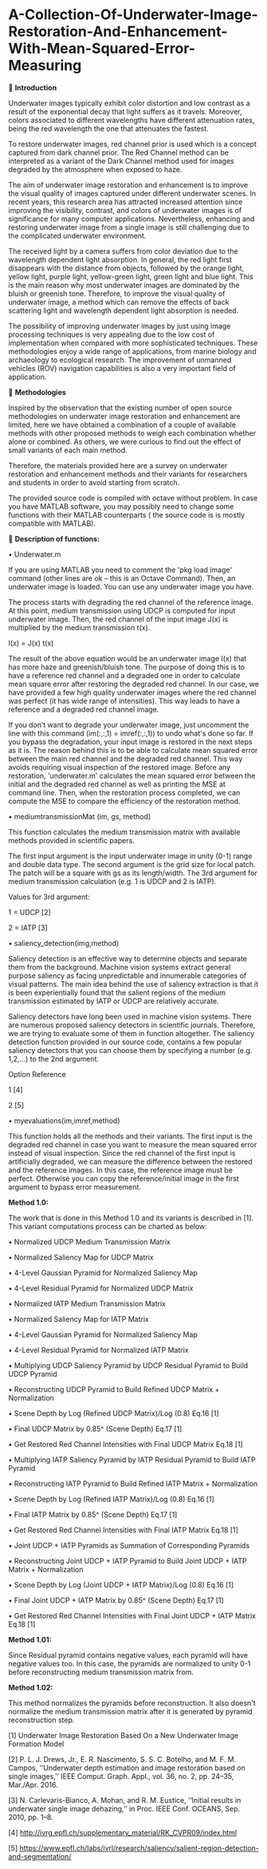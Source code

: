 ﻿# A-Collection-Of-Underwater-Image-Restoration-And-Enhancement-With-Mean-Squared-Error-Measuring
	**Introduction**

Underwater images typically exhibit color distortion and low contrast as a result of the exponential decay that light suffers as it travels. Moreover, colors associated to different wavelengths have different attenuation rates, being the red wavelength the one that attenuates the fastest.

To restore underwater images, red channel prior is used which is a concept captured from dark channel prior. The Red Channel method can be interpreted as a variant of the Dark Channel method used for images degraded by the atmosphere when exposed to haze.

The aim of underwater image restoration and enhancement is to improve the visual quality of images captured under different underwater scenes. In recent years, this research area has attracted increased attention since improving the visibility, contrast, and colors of underwater images is of significance for many computer applications. Nevertheless, enhancing and restoring underwater image from a single image is still challenging due to the complicated underwater environment. 

The received light by a camera suffers from color deviation due to the wavelength dependent light absorption. In general, the red light first disappears with the distance from objects, followed by the orange light, yellow light, purple light, yellow-green light, green light and blue light. This is the main reason why most underwater images are dominated by the bluish or greenish tone. Therefore, to improve the visual quality of underwater image, a method which can remove the effects of back scattering light and wavelength dependent light absorption is needed.

The possibility of improving underwater images by just using image processing techniques is very appealing due to the low cost of implementation when compared with more sophisticated techniques. These methodologies enjoy a wide range of applications, from marine biology and archaeology to ecological research. The improvement of unmanned vehicles (ROV) navigation capabilities is also a very important field of application.

	**Methodologies**

Inspired by the observation that the existing number of open source methodologies on underwater image restoration and enhancement are limited, here we have obtained a combination of a couple of available methods with other proposed methods to weigh each combination whether alone or combined. As others, we were curious to find out the effect of small variants of each main method. 

Therefore, the materials provided here are a survey on underwater restoration and enhancement methods and their variants for researchers and students in order to avoid starting from scratch.

The provided source code is compiled with octave without problem. In case you have MATLAB software, you may possibly need to change some functions with their MATLAB counterparts ( the source code is is mostly compatible with MATLAB).

	**Description of functions:**

•	Underwater.m

If you are using MATLAB you need to comment the 'pkg load image' command (other lines are ok – this is an Octave Command). Then, an underwater image is loaded. You can use any underwater image you have. 

The process starts with degrading the red channel of the reference image. At this point, medium transmission using UDCP is computed for input underwater image. Then, the red channel of the input image J(x) is multiplied by the medium transmission t(x).

I(x) = J(x) t(x)

The result of the above equation would be an underwater image I(x) that has more haze and greenish/bluish tone. The purpose of doing this is to have a reference red channel and a degraded one in order to calculate mean square error after restoring the degraded red channel. In our case, we have provided a few high quality underwater images where the red channel was perfect (it has wide range of intensities). This way leads to have a reference and a degraded red channel image.

If you don’t want to degrade your underwater image, just uncomment the line with this command (im(:,:,1) = imref(:,:,1)) to undo what's done so far. If you bypass the degradation, your input image is restored in the next steps as it is. The reason behind this is to be able to calculate mean squared error between the main red channel and the degraded red channel. This way avoids requiring visual inspection of the restored image. Before any restoration, 'underwater.m' calculates the mean squared error between the initial and the degraded red channel as well as printing the MSE at command line. Then, when the restoration process completed, we can compute the MSE to compare the efficiency of the restoration method.

•	mediumtransmissionMat (im, gs, method)

This function calculates the medium transmission matrix with available methods provided in scientific papers. 

The first input argument is the input underwater image in unity (0-1) range and double data type. The second argument is the grid size for local patch. The patch will be a square with gs as its length/width. The 3rd argument for medium transmission calculation (e.g. 1 is UDCP and 2 is IATP).

Values for 3rd argument:

1	=	UDCP [2]

2	=	IATP [3]


•	saliency_detection(img,method)


Saliency detection is an effective way to determine objects and separate them from the background. Machine vision systems extract general purpose saliency as facing unpredictable and innumerable categories of visual patterns. The main idea behind the use of saliency extraction is that it is been experientially found that the salient regions of the medium transmission estimated by IATP or UDCP are relatively accurate.

Saliency detectors have long been used in machine vision systems. There are numerous proposed saliency detectors in scientific journals. Therefore, we are trying to evaluate some of them in function altogether. The saliency detection function provided in our source code, contains a few popular saliency detectors that you can choose them by specifying a number (e.g. 1,2,…) to the 2nd argument.

Option	      Reference	

1		      [4]

2		      [5]



•	myevaluations(im,imref,method)

This function holds all the methods and their variants. The first input is the degraded red channel in case you want to measure the mean squared error instead of visual inspection. Since the red channel of the first input is artificially degraded, we can measure the difference between the restored and the reference images. In this case, the reference image must be perfect. Otherwise you can copy the reference/initial image in the first argument to bypass error measurement.

**Method 1.0:**

The work that is done in this Method 1.0 and its variants is described in [1]. This variant computations process can be charted as below: 

•	Normalized UDCP Medium Transmission Matrix

•	Normalized Saliency Map for UDCP Matrix

•	4-Level Gaussian Pyramid for Normalized Saliency Map

•	4-Level Residual Pyramid for Normalized UDCP Matrix

•	Normalized IATP Medium Transmission Matrix

•	Normalized Saliency Map for IATP Matrix

•	4-Level Gaussian Pyramid for Normalized Saliency Map

•	4-Level Residual Pyramid for Normalized IATP Matrix

•	Multiplying UDCP Saliency Pyramid by UDCP Residual Pyramid to Build UDCP Pyramid

•	Reconstructing UDCP Pyramid to Build Refined UDCP Matrix + Normalization

•	Scene Depth by Log (Refined UDCP Matrix)/Log (0.8) Eq.16 [1]

•	Final UDCP Matrix by 0.85^ (Scene Depth) Eq.17 [1]

•	Get Restored Red Channel Intensities with Final UDCP Matrix Eq.18 [1]

•	Multiplying IATP Saliency Pyramid by IATP Residual Pyramid to Build IATP Pyramid

•	Reconstructing IATP Pyramid to Build Refined IATP Matrix + Normalization

•	Scene Depth by Log (Refined IATP Matrix)/Log (0.8) Eq.16 [1]

•	Final IATP Matrix by 0.85^ (Scene Depth) Eq.17 [1]

•	Get Restored Red Channel Intensities with Final IATP Matrix Eq.18 [1]

•	Joint UDCP + IATP Pyramids as Summation of Corresponding Pyramids

•	Reconstructing Joint UDCP + IATP Pyramid to Build Joint UDCP + IATP Matrix + Normalization

•	Scene Depth by Log (Joint UDCP + IATP Matrix)/Log (0.8) Eq.16 [1]

•	Final Joint UDCP + IATP Matrix by 0.85^ (Scene Depth) Eq.17 [1]

•	Get Restored Red Channel Intensities with Final Joint UDCP + IATP Matrix Eq.18 [1]


**Method 1.01:**

Since Residual pyramid contains negative values, each pyramid will have negative values too. In this case, the pyramids are normalized to unity 0-1 before reconstructing medium transmission matrix from.

**Method 1.02:**

This method normalizes the pyramids before reconstruction. It also doesn't normalize the medium transmission matrix after it is generated by pyramid reconstruction step.



[1] 	Underwater Image Restoration Based On a New Underwater Image Formation Model

[2]   P. L. J. Drews, Jr., E. R. Nascimento, S. S. C. Botelho, and M. F. M. Campos, ‘‘Underwater depth estimation and image restoration based on single images,’’ IEEE Comput. Graph. Appl., vol. 36, no. 2, pp. 24–35, Mar./Apr. 2016.

[3]   N. Carlevaris-Bianco, A. Mohan, and R. M. Eustice, ‘‘Initial results in underwater single image dehazing,’’ in Proc. IEEE Conf. OCEANS, Sep. 2010, pp. 1–8.

[4]	http://ivrg.epfl.ch/supplementary_material/RK_CVPR09/index.html

[5]	https://www.epfl.ch/labs/ivrl/research/saliency/salient-region-detection-and-segmentation/

 
